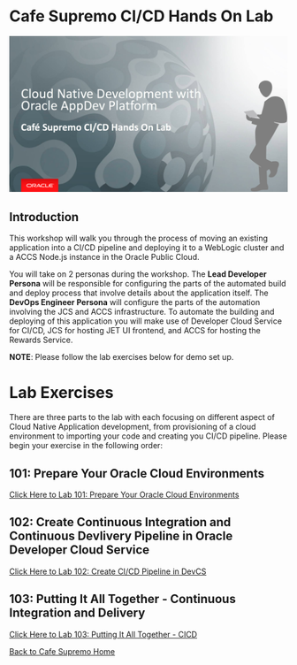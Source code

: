 # Cafe Supremo CI/CD Hands On Lab

![](images/header04.png)


## Introduction

This workshop will walk you through the process of moving an existing application into a CI/CD pipeline and deploying it to a WebLogic cluster and a ACCS Node.js instance in the Oracle Public Cloud.

You will take on 2 personas during the workshop. The **Lead Developer Persona** will be responsible for configuring the parts of the automated build and deploy process that involve details about the application itself. The **DevOps Engineer Persona** will configure the parts of the automation involving the JCS and ACCS infrastructure. To automate the building and deploying of this application you will make use of Developer Cloud Service for CI/CD, JCS for hosting JET UI frontend, and ACCS for hosting the Rewards Service.

**NOTE**: Please follow the lab exercises below for demo set up.


# Lab Exercises

There are three parts to the lab with each focusing on different aspect of Cloud Native Application development, from provisioning of a cloud environment to importing your code and creating you CI/CD pipeline. Please begin your exercise in the following order:

## 101: Prepare Your Oracle Cloud Environments

[Click Here to Lab 101: Prepare Your Oracle Cloud Environments](101-CICDlab.md)

## 102: Create Continuous Integration and Continuous Devlivery Pipeline in Oracle Developer Cloud Service

[Click Here to Lab 102: Create CI/CD Pipeline in DevCS](102-CICDlab.md)

## 103: Putting It All Together - Continuous Integration and Delivery 

[Click Here to Lab 103: Putting It All Together - CICD](103-CICDlab.md)


[Back to Cafe Supremo Home](README.md)
